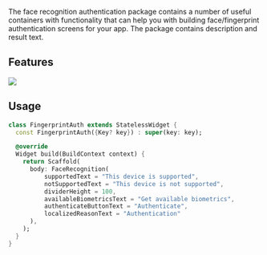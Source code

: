 <!--
This README describes the package. If you publish this package to pub.dev,
this README's contents appear on the landing page for your package.

For information about how to write a good package README, see the guide for
[writing package pages](https://dart.dev/guides/libraries/writing-package-pages).

For general information about developing packages, see the Dart guide for
[creating packages](https://dart.dev/guides/libraries/create-library-packages)
and the Flutter guide for
[developing packages and plugins](https://flutter.dev/developing-packages).
-->

The face recognition authentication package contains a number of useful containers with functionality that can help you with building face/fingerprint authentication screens for your app. The package contains description and result text.


## Features

![](https://raw.githubusercontent.com/Casm9/my-github-storage/main/face-recognation.jpg)

## Usage

```dart
class FingerprintAuth extends StatelessWidget {
  const FingerprintAuth({Key? key}) : super(key: key);

  @override
  Widget build(BuildContext context) {
    return Scaffold(
      body: FaceRecognition(
          supportedText = "This device is supported",
          notSupportedText = "This device is not supported",
          dividerHeight = 100,
          availableBiometricsText = "Get available biometrics",
          authenticateButtonText = "Authenticate",
          localizedReasonText = "Authentication"
      ),
    );
  }
}
```